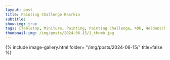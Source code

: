 ```yaml
---
layout: post
title: Painting Challenge Kasrkin
subtitle:
show-img: true
tags: [Tabletop, Miniture, Painting, Painting Challenge, 40k, Heldenschmiede]
thumbnail-img: /img/posts/2024-06-15/1_thumb.jpg
---
```


{% include image-gallery.html folder= "/img/posts/2024-06-15/" title=false %}
